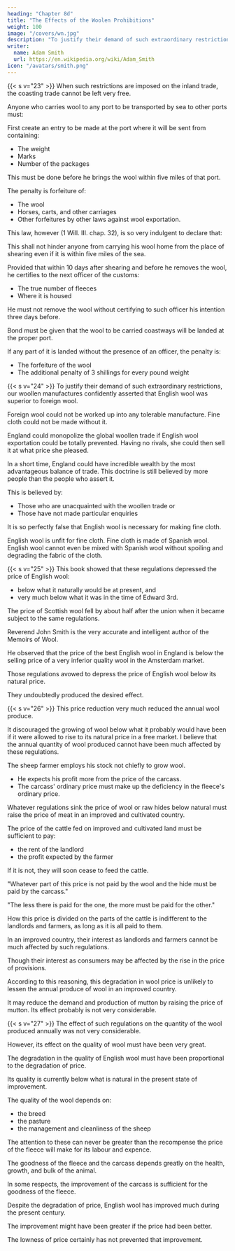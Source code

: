 ```yaml
---
heading: "Chapter 8d"
title: "The Effects of the Woolen Prohibitions"
weight: 100
image: "/covers/wn.jpg"
description: "To justify their demand of such extraordinary restrictions, our woollen manufactures confidently asserted that English wool was superior to foreign wool"
writer:
  name: Adam Smith
  url: https://en.wikipedia.org/wiki/Adam_Smith
icon: "/avatars/smith.png"
---
```




{{< s v="23" >}} When such restrictions are imposed on the inland trade, the coasting trade cannot be left very free.

Anyone who carries wool to any port to be transported by sea to other ports must:

First create an entry to be made at the port where it will be sent from containing:
- The weight
- Marks
- Number of the packages

This must be done before he brings the wool within five miles of that port.

The penalty is forfeiture of:
- The wool
- Horses, carts, and other carriages
- Other forfeitures by other laws against wool exportation.

This law, however (1 Will. III. chap. 32), is so very indulgent to declare that:

This shall not hinder anyone from carrying his wool home from the place of shearing even if it is within five miles of the sea.

Provided that within 10 days after shearing and before he removes the wool, he certifies to the next officer of the customs:
- The true number of fleeces
- Where it is housed

He must not remove the wool without certifying to such officer his intention three days before.

Bond must be given that the wool to be carried coastways will be landed at the proper port.

If any part of it is landed without the presence of an officer, the penalty is:
- The forfeiture of the wool
- The additional penalty of 3 shillings for every pound weight


{{< s v="24" >}} To justify their demand of such extraordinary restrictions, our woollen manufactures confidently asserted that English wool was superior to foreign wool.


Foreign wool could not be worked up into any tolerable manufacture.
Fine cloth could not be made without it.

England could monopolize the global woollen trade if English wool exportation could be totally prevented.
Having no rivals, she could then sell it at what price she pleased.

In a short time, England could have incredible wealth by the most advantageous balance of trade.
This doctrine is still believed by more people than the people who assert it.

This is believed by:
- Those who are unacquainted with the woollen trade or
- Those have not made particular enquiries

It is so perfectly false that English wool is necessary for making fine cloth.

English wool is unfit for fine cloth.
Fine cloth is made of Spanish wool.
English wool cannot even be mixed with Spanish wool without spoiling and degrading the fabric of the cloth.


{{< s v="25" >}} This book showed that these regulations depressed the price of English wool:
- below what it naturally would be at present, and
- very much below what it was in the time of Edward 3rd.

The price of Scottish wool fell by about half after the union when it became subject to the same regulations.

Reverend John Smith is the very accurate and intelligent author of the Memoirs of Wool.

He observed that the price of the best English wool in England is below the selling price of a very inferior quality wool in the Amsterdam market.

Those regulations avowed to depress the price of English wool below its natural price.

They undoubtedly produced the desired effect.


{{< s v="26" >}}  This price reduction very much reduced the annual wool produce.

It discouraged the growing of wool below what it probably would have been if it were allowed to rise to its natural price in a free market.
I believe that the annual quantity of wool produced cannot have been much affected by these regulations.

The sheep farmer employs his stock not chiefly to grow wool.
- He expects his profit more from the price of the carcass.
- The carcass' ordinary price must make up the deficiency in the fleece's ordinary price.

Whatever regulations sink the price of wool or raw hides below natural must raise the price of meat in an improved and cultivated country.


The price of the cattle fed on improved and cultivated land must be sufficient to pay:
- the rent of the landlord
- the profit expected by the farmer

If it is not, they will soon cease to feed the cattle.

"Whatever part of this price is not paid by the wool and the hide must be paid by the carcass."

"The less there is paid for the one, the more must be paid for the other."

How this price is divided on the parts of the cattle is indifferent to the landlords and farmers, as long as it is all paid to them.

In an improved country, their interest as landlords and farmers cannot be much affected by such regulations.

Though their interest as consumers may be affected by the rise in the price of provisions.

According to this reasoning, this degradation in wool price is unlikely to lessen the annual produce of wool in an improved country.

It may reduce the demand and production of mutton by raising the price of mutton.
Its effect probably is not very considerable.


{{< s v="27" >}}  The effect of such regulations on the quantity of the wool produced annually was not very considerable.

However, its effect on the quality of wool must have been very great.

The degradation in the quality of English wool must have been proportional to the degradation of price.

Its quality is currently below what is natural in the present state of improvement.

The quality of the wool depends on:
- the breed
- the pasture
- the management and cleanliness of the sheep

The attention to these can never be greater than the recompense the price of the fleece will make for its labour and expence.

The goodness of the fleece and the carcass depends greatly on the health, growth, and bulk of the animal.

In some respects, the improvement of the carcass is sufficient for the goodness of the fleece.

Despite the degradation of price, English wool has improved much during the present century.

The improvement might have been greater if the price had been better.

The lowness of price certainly has not prevented that improvement.

